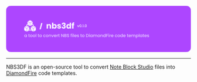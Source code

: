 ![NBS3DF Banner](.github/banner.png)

---

NBS3DF is an open-source tool to convert [Note Block Studio](https://noteblock.studio) files into 
[DiamondFire](https://mcdiamondfire.com) code templates.
